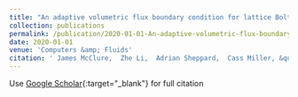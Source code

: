 ```yaml
---
title: "An adaptive volumetric flux boundary condition for lattice Boltzmann methods"
collection: publications
permalink: /publication/2020-01-01-An-adaptive-volumetric-flux-boundary-condition-for-lattice-Boltzmann-methods
date: 2020-01-01
venue: 'Computers &amp; Fluids'
citation: ' James McClure,  Zhe Li,  Adrian Sheppard,  Cass Miller, &quot;An adaptive volumetric flux boundary condition for lattice Boltzmann methods.&quot; Computers &amp;amp; Fluids, 2020.'
---
```

Use [Google Scholar](https://scholar.google.com/scholar?q=An+adaptive+volumetric+flux+boundary+condition+for+lattice+Boltzmann+methods){:target="_blank"} for full citation